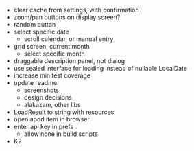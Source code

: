 - clear cache from settings, with confirmation
- zoom/pan buttons on display screen?
- random button
- select specific date
  - scroll calendar, or manual entry
- grid screen, current month
  - select specific month
- draggable description panel, not dialog
- use sealed interface for loading instead of nullable LocalDate
- increase min test coverage
- update readme
  - screenshots
  - design decisions
  - alakazam, other libs
- LoadResult to string with resources
- open apod item in browser
- enter api key in prefs
  - allow none in build scripts
- K2
